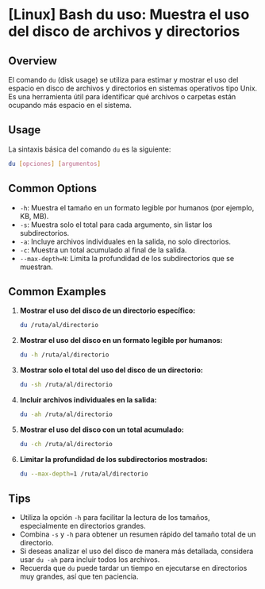 # [Linux] Bash du uso: Muestra el uso del disco de archivos y directorios

## Overview
El comando `du` (disk usage) se utiliza para estimar y mostrar el uso del espacio en disco de archivos y directorios en sistemas operativos tipo Unix. Es una herramienta útil para identificar qué archivos o carpetas están ocupando más espacio en el sistema.

## Usage
La sintaxis básica del comando `du` es la siguiente:

```bash
du [opciones] [argumentos]
```

## Common Options
- `-h`: Muestra el tamaño en un formato legible por humanos (por ejemplo, KB, MB).
- `-s`: Muestra solo el total para cada argumento, sin listar los subdirectorios.
- `-a`: Incluye archivos individuales en la salida, no solo directorios.
- `-c`: Muestra un total acumulado al final de la salida.
- `--max-depth=N`: Limita la profundidad de los subdirectorios que se muestran.

## Common Examples
1. **Mostrar el uso del disco de un directorio específico:**
   ```bash
   du /ruta/al/directorio
   ```

2. **Mostrar el uso del disco en un formato legible por humanos:**
   ```bash
   du -h /ruta/al/directorio
   ```

3. **Mostrar solo el total del uso del disco de un directorio:**
   ```bash
   du -sh /ruta/al/directorio
   ```

4. **Incluir archivos individuales en la salida:**
   ```bash
   du -ah /ruta/al/directorio
   ```

5. **Mostrar el uso del disco con un total acumulado:**
   ```bash
   du -ch /ruta/al/directorio
   ```

6. **Limitar la profundidad de los subdirectorios mostrados:**
   ```bash
   du --max-depth=1 /ruta/al/directorio
   ```

## Tips
- Utiliza la opción `-h` para facilitar la lectura de los tamaños, especialmente en directorios grandes.
- Combina `-s` y `-h` para obtener un resumen rápido del tamaño total de un directorio.
- Si deseas analizar el uso del disco de manera más detallada, considera usar `du -ah` para incluir todos los archivos.
- Recuerda que `du` puede tardar un tiempo en ejecutarse en directorios muy grandes, así que ten paciencia.